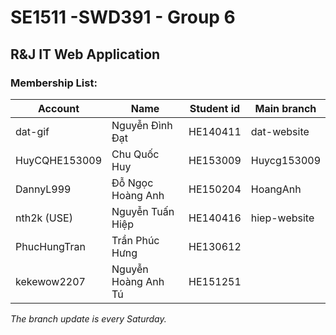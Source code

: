 # SE1511 -SWD391 - Group 6
## R&J IT Web Application

### Membership List:

|**Account**      | **Name**          |**Student id**| **Main branch**|
|-----------------|-------------------|--------------|----------------|
|dat-gif          |Nguyễn Đình Đạt      |HE140411      |dat-website|
|HuyCQHE153009   |Chu Quốc Huy         |HE153009       |Huycg153009|
|DannyL999       |Đỗ Ngọc Hoàng Anh    |HE150204       |HoangAnh|
|nth2k (USE)          |Nguyễn Tuấn Hiệp     |HE140416       |hiep-website|
|PhucHungTran    |Trần Phúc Hưng       |HE130612       
|kekewow2207     |Nguyễn Hoàng Anh Tú  |HE151251|

*The branch update is every Saturday.*
